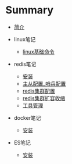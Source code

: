 # Summary

* [简介](README.md)
* linux笔记
    * [linux基础命令](linux/commond.md)
* redis笔记
    * [安装](redis/安装.md)
    * [主从配置_哨兵配置](redis/主从配置_哨兵.md)
    * [redis集群配置](redis/集群.md)
    * [redis集群扩容收缩](redis/集群扩容收缩.md)
    * [工具管理](redis/工具管理.md)
* docker笔记
    * [安装](docker/install.md)

* ES笔记
	* [安装](es/install.md)